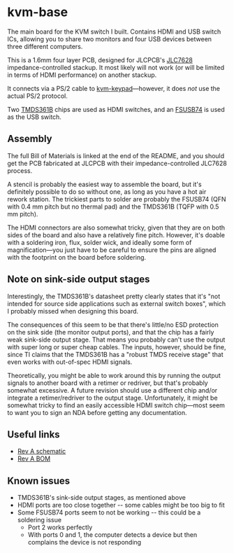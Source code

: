 # kvm-base
The main board for the KVM switch I built. Contains HDMI and USB switch ICs, allowing you to share two monitors and four USB devices between three different computers.

This is a 1.6mm four layer PCB, designed for JLCPCB's [JLC7628](https://jlcpcb.com/quote/pcbOrderFaq/PCB%20Stackup) impedance-controlled stackup. It most likely will not work (or will be limited in terms of HDMI performance) on another stackup.

It connects via a PS/2 cable to [kvm-keypad](https://github.com/thatoddmailbox/kvm-keypad)&mdash;however, it does _not_ use the actual PS/2 protocol.

Two [TMDS361B](https://www.ti.com/lit/ds/symlink/tmds361b.pdf) chips are used as HDMI switches, and an [FSUSB74](https://www.onsemi.com/pub/Collateral/FSUSB74-D.pdf) is used as the USB switch.

## Assembly
The full Bill of Materials is linked at the end of the README, and you should get the PCB fabricated at JLCPCB with their impedance-controlled JLC7628 process.

A stencil is probably the easiest way to assemble the board, but it's definitely possible to do so without one, as long as you have a hot air rework station. The trickiest parts to solder are probably the FSUSB74 (QFN with 0.4 mm pitch but no thermal pad) and the TMDS361B (TQFP with 0.5 mm pitch).

The HDMI connectors are also somewhat tricky, given that they are on both sides of the board and also have a relatively fine pitch. However, it's doable with a soldering iron, flux, solder wick, and ideally some form of magnification&mdash;you just have to be careful to ensure the pins are aligned with the footprint on the board before soldering.

## Note on sink-side output stages
Interestingly, the TMDS361B's datasheet pretty clearly states that it's "not intended for source side applications such as external switch boxes", which I probably missed when designing this board.

The consequences of this seem to be that there's little/no ESD protection on the sink side (the monitor output ports), and that the chip has a fairly weak sink-side output stage. That means you probably can't use the output with super long or super cheap cables. The inputs, however, should be fine, since TI claims that the TMDS361B has a "robust TMDS receive stage" that even works with out-of-spec HDMI signals.

Theoretically, you might be able to work around this by running the output signals to another board with a retimer or redriver, but that's probably somewhat excessive. A future revision should use a different chip and/or integrate a retimer/redriver to the output stage. Unfortunately, it might be somewhat tricky to find an easily accessible HDMI switch chip&mdash;most seem to want you to sign an NDA before getting any documentation.

## Useful links
* [Rev A schematic](./mfg/revA/kvm-base.pdf)
* [Rev A BOM](./mfg/revA/kvm-base.csv)

## Known issues
* TMDS361B's sink-side output stages, as mentioned above
* HDMI ports are too close together -- some cables might be too big to fit
* Some FSUSB74 ports seem to not be working -- this could be a soldering issue
	* Port 2 works perfectly
	* With ports 0 and 1, the computer detects a device but then complains the device is not responding